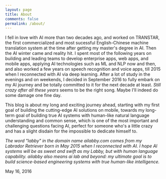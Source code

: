 ```yaml
---
layout: page
title: About
comments: false
permalink: /about/
---
```


I fell in love with AI more than two decades ago, and worked on TRANSTAR, the first commercialized and most sucessful English-Chinese machine translation system at the time after getting my master's degree in AI. Then the AI winter came and reality hit. I spent most of the following years on building and leading teams to develop enterprise apps, web apps, and mobile apps, applying AI technologies such as ML and NLP now and then, and also worked a few years on speech recognition and voice apps, till 2015 when I reconnected with AI via deep learning. After a lot of study in the evenings and on weekends, I decided in September 2016 to fully embark on my AI journey and be totally committed to it for the next decade at least. *Still crazy after all these years* seems to be the right song. Maybe I'll indeed do some damage one fine day.

This blog is about my long and exciting journey ahead, starting with my first goal of building the cutting-edge AI solutions on mobile, towards my long-term goal of building true AI systems with human-like natural language understanding and common sense, which is one of the most important and challenging questions facing AI, perfect for someone who's a little crazy and has a slight disdain for the impossible to dedicate himself to.

*The word "labby" in the domain name ailabby.com comes from my Labrador Retriever born in May 2015 when I reconnected with AI. I hope AI systems will be as sweet and swift as my Labby, but with human language capability. ailabby also means ai lab and beyond: my ultimate goal is to build science-based engineering systems with true human-like intelligence.*

May 16, 2016